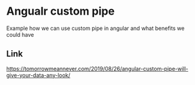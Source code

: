 # Angualr custom pipe

Example how we can use custom pipe in angular and what benefits we could have  

## Link

https://tomorrowmeannever.com/2019/08/26/angular-custom-pipe-will-give-your-data-any-look/
